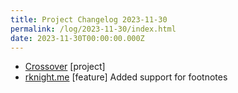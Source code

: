 ```yaml
---
title: Project Changelog 2023-11-30
permalink: /log/2023-11-30/index.html
date: 2023-11-30T00:00:00.000Z
---
```


- [Crossover](https://crossover.rknight.me) [project] 
- [rknight.me](https://rknight.me) [feature] Added support for footnotes